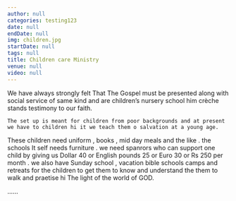 ```yaml
---
author: null
categories: testing123
date: null
endDate: null
img: children.jpg
startDate: null
tags: null
title: Children care Ministry
venue: null
video: null
---
```


We have always strongly felt That The Gospel must be presented along with social service of same kind and are children’s nursery school him crèche stands testimony to our faith. 
<!--more-->
    The set up is meant for children from poor backgrounds and at present we have to children hi it we teach them o salvation at a young age.
These children need uniform , books , mid day  meals  and the like . the schools 
It self needs furniture . we need spanrors who can support one child by giving us Dollar 40 or English pounds 25 or Euro 30 or Rs 250  per month . we also have Sunday school , vacation bible schools camps and retreats for the children to get them to know and understand the them to walk and praetise hi The light of the world of GOD.

......